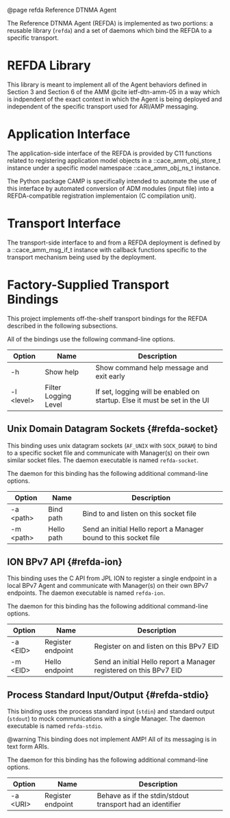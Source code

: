 @page refda Reference DTNMA Agent
<!--
Copyright (c) 2011-2025 The Johns Hopkins University Applied Physics
Laboratory LLC.

This file is part of the Delay-Tolerant Networking Management
Architecture (DTNMA) Tools package.

Licensed under the Apache License, Version 2.0 (the "License");
you may not use this file except in compliance with the License.
You may obtain a copy of the License at
    http://www.apache.org/licenses/LICENSE-2.0
Unless required by applicable law or agreed to in writing, software
distributed under the License is distributed on an "AS IS" BASIS,
WITHOUT WARRANTIES OR CONDITIONS OF ANY KIND, either express or implied.
See the License for the specific language governing permissions and
limitations under the License.
-->

The Reference DTNMA Agent (REFDA) is implemented as two portions: a reusable library (`refda`) and a set of daemons which bind the REFDA to a specific transport.

# REFDA Library

This library is meant to implement all of the Agent behaviors defined in Section 3 and Section 6 of the AMM @cite ietf-dtn-amm-05 in a way which is indpendent of the exact context in which the Agent is being deployed and independent of the specific transport used for ARI/AMP messaging.

# Application Interface

The application-side interface of the REFDA is provided by C11 functions related to registering application model objects in a ::cace_amm_obj_store_t instance under a specific model namespace ::cace_amm_obj_ns_t instance.

The Python package CAMP is specifically intended to automate the use of this interface by automated conversion of ADM modules (input file) into a REFDA-compatible registration implementaion (C compilation unit).

# Transport Interface

The transport-side interface to and from a REFDA deployment is defined by a ::cace_amm_msg_if_t instance with callback functions specific to the transport mechanism being used by the deployment.

# Factory-Supplied Transport Bindings

This project implements off-the-shelf transport bindings for the REFDA described in the following subsections.

All of the bindings use the following command-line options.

 | Option     | Name                     | Description
 |------------|--------------------------|------------
 | -h         | Show help                | Show command help message and exit early
 | -l \<level\> | Filter Logging Level     | If set, logging will be enabled on startup. Else it must be set in the UI

## Unix Domain Datagram Sockets {#refda-socket}

This binding uses unix datagram sockets (`AF_UNIX` with `SOCK_DGRAM`) to bind to a specific socket file and communicate with Manager(s) on their own similar socket files.
The daemon executable is named `refda-socket`.

The daemon for this binding has the following additional command-line options.

 | Option     | Name                     | Description
 |------------|--------------------------|------------
 | -a \<path\>  | Bind path                | Bind to and listen on this socket file
 | -m \<path\>  | Hello path               | Send an initial Hello report a Manager bound to this socket file

## ION BPv7 API {#refda-ion}

This binding uses the C API from JPL ION to register a single endpoint in a local BPv7 Agent and communicate with Manager(s) on their own BPv7 endpoints.
The daemon executable is named `refda-ion`.

The daemon for this binding has the following additional command-line options.

 | Option     | Name                     | Description
 |------------|--------------------------|------------
 | -a \<EID\>   | Register endpoint        | Register on and listen on this BPv7 EID
 | -m \<EID\>   | Hello endpoint           | Send an initial Hello report a Manager registered on this BPv7 EID


## Process Standard Input/Output {#refda-stdio}

This binding uses the process standard input (`stdin`) and standard output (`stdout`) to mock communications with a single Manager.
The daemon executable is named `refda-stdio`.

@warning This binding does not implement AMP! All of its messaging is in text form ARIs.

The daemon for this binding has the following additional command-line options.

 | Option     | Name                     | Description
 |------------|--------------------------|------------
 | -a \<URI\>   | Register endpoint        | Behave as if the stdin/stdout transport had an identifier
